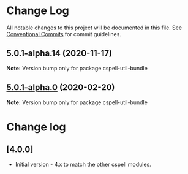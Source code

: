 # Change Log

All notable changes to this project will be documented in this file.
See [Conventional Commits](https://conventionalcommits.org) for commit guidelines.

## 5.0.1-alpha.14 (2020-11-17)

**Note:** Version bump only for package cspell-util-bundle





## [5.0.1-alpha.0](https://github.com/streetsidesoftware/cspell/compare/cspell-util-bundle@4.0.9...cspell-util-bundle@5.0.1-alpha.0) (2020-02-20)

**Note:** Version bump only for package cspell-util-bundle

# Change log

## [4.0.0]

- Initial version - 4.x to match the other cspell modules.
